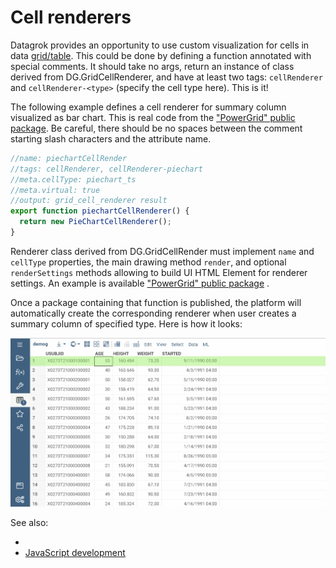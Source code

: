 <!-- TITLE: Develop custom cell renderers -->

# Cell renderers

Datagrok provides an opportunity to use custom visualization for cells in data
[grid/table](../../visualize/viewers/grid.md). This could be done by defining a function annotated with special
comments. It should take no args, return an instance of class derived from DG.GridCellRenderer, and have at least
two tags: `cellRenderer` and `cellRenderer-<type>` (specify the cell type here). This is it!

The following example defines a cell renderer for summary column visualized as bar chart. This is real code from the
["PowerGrid" public package](https://github.com/datagrok-ai/public/blob/master/packages/PowerGrid/src/package.ts).
Be careful, there should be no spaces between the comment starting slash characters and the attribute name.

```typescript
//name: piechartCellRender
//tags: cellRenderer, cellRenderer-piechart
//meta.cellType: piechart_ts
//meta.virtual: true
//output: grid_cell_renderer result
export function piechartCellRenderer() {
  return new PieChartCellRenderer();
}
```

Renderer class derived from DG.GridCellRender must implement `name` and `cellType` properties, the main drawing
method `render`, and optional `renderSettings` methods allowing to build UI HTML Element for renderer settings.
An example is
available ["PowerGrid" public package](https://github.com/datagrok-ai/public/blob/master/packages/PowerGrid/src/sparklines/piechart.ts)
.

Once a package containing that function is published, the platform will automatically create the corresponding
renderer when user creates a summary column of specified type. Here is how it looks:

![custom-cell-renderers-add-summary-column](./custom-cell-renderers-add-summary-column.gif)

See also:

* []()
* [JavaScript development](../develop.md)
